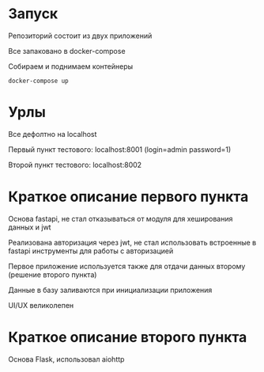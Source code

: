 # Запуск
Репозиторий состоит из двух приложений

Все запаковано в docker-compose

Собираем и поднимаем контейнеры 
```shell
docker-compose up 
```
# Урлы
Все дефолтно на localhost

Первый пункт тестового: localhost:8001 (login=admin  password=1)

Второй пункт тестового: localhost:8002

# Краткое описание первого пункта
Основа fastapi, не стал отказываться от модуля для хеширования данных и jwt

Реализована авторизация через jwt, не стал использовать встроенные в fastapi инструменты для работы с авторизацией

Первое приложение используется также для отдачи данных второму (решение второго пункта)

Данные в базу заливаются при инициализации приложения 

UI/UX великолепен  

# Краткое описание второго пункта
Основа Flask, использовал aiohttp
